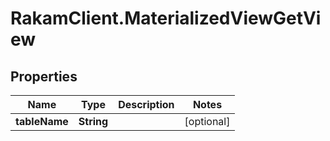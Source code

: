# RakamClient.MaterializedViewGetView

## Properties
Name | Type | Description | Notes
------------ | ------------- | ------------- | -------------
**tableName** | **String** |  | [optional] 



